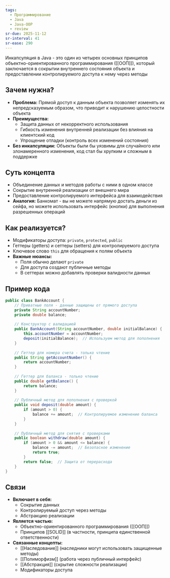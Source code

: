 ```yaml
---
tags:
  - Программирование
  - Java
  - Java-OOP
  - review
sr-due: 2025-11-12
sr-interval: 41
sr-ease: 290
---
```

Инкапсуляция в Java - это один из четырех основных принципов объектно-ориентированного программирования ([[ООП]]), который заключается в сокрытии внутреннего состояния объекта и предоставлении контролируемого доступа к нему через методы

## Зачем нужна?

- **Проблема:** Прямой доступ к данным объекта позволяет изменять их непредсказуемым образом, что приводит к нарушению целостности объекта
- **Преимущества:**
    - Защита данных от некорректного использования
    - Гибкость изменения внутренней реализации без влияния на клиентский код
    - Упрощение отладки (контроль всех изменений состояния)
- **Без инкапсуляции:** Объекты были бы уязвимы для случайного или злонамеренного изменения, код стал бы хрупким и сложным в поддержке

## Суть концепта

- Объединение данных и методов работы с ними в одном классе
- Сокрытие внутренней реализации от внешнего мира
- Предоставление контролируемого интерфейса для взаимодействия
- **Аналогия:** Банкомат - вы не можете напрямую достать деньги из сейфа, но можете использовать интерфейс (кнопки) для выполнения разрешенных операций

## Как реализуется?

- Модификаторы доступа: `private`, `protected`, `public`
- Геттеры (getters) и сеттеры (setters) для контролируемого доступа
- Ключевое слово `this` для обращения к полям объекта
- **Важные нюансы:**
    - Поля обычно делают `private`
    - Для доступа создают публичные методы
    - В сеттерах можно добавлять проверки валидности данных

## Пример кода

``` java
public class BankAccount {
    // Приватные поля - данные защищены от прямого доступа
    private String accountNumber;
    private double balance;
    
    // Конструктор с валидацией
    public BankAccount(String accountNumber, double initialBalance) {
        this.accountNumber = accountNumber;
        deposit(initialBalance);  // Используем метод для пополнения
    }
    
    // Геттер для номера счета - только чтение
    public String getAccountNumber() {
        return accountNumber;
    }
    
    // Геттер для баланса - только чтение
    public double getBalance() {
        return balance;
    }
    
    // Публичный метод для пополнения с проверкой
    public void deposit(double amount) {
        if (amount > 0) {
            balance += amount;  // Контролируемое изменение баланса
        }
    }
    
    // Публичный метод для снятия с проверками
    public boolean withdraw(double amount) {
        if (amount > 0 && amount <= balance) {
            balance -= amount;  // Безопасное изменение
            return true;
        }
        return false;  // Защита от перерасхода
    }
}
```

## Связи

- **Включает в себя:**
    - Сокрытие данных
    - Контролируемый доступ через методы
    - Абстракцию реализации
- **Является частью:**
    - Объектно-ориентированного программирования ([[ООП]])
    - Принципов [[SOLID]] (в частности, принципа единственной ответственности)
- **Связанные концепты:**
    - [[Наследование]] (наследники могут использовать защищенные методы)
    - [[Полиморфизм]] (работа через публичный интерфейс)
    - [[Абстракция]] (скрытие сложности реализации)
    - Модификаторы доступа